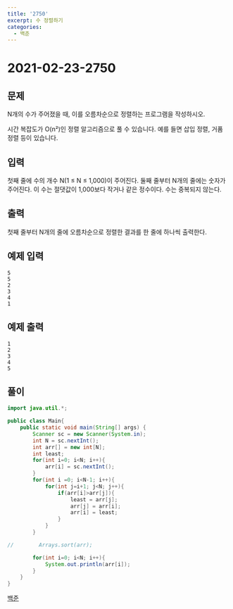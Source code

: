 ```yaml
---
title: '2750'
excerpt: 수 정렬하기
categories:
  - 백준
---
```


# 2021-02-23-2750

## 문제

N개의 수가 주어졌을 때, 이를 오름차순으로 정렬하는 프로그램을 작성하시오.

시간 복잡도가 O\(n²\)인 정렬 알고리즘으로 풀 수 있습니다. 예를 들면 삽입 정렬, 거품 정렬 등이 있습니다.

## 입력

첫째 줄에 수의 개수 N\(1 ≤ N ≤ 1,000\)이 주어진다. 둘째 줄부터 N개의 줄에는 숫자가 주어진다. 이 수는 절댓값이 1,000보다 작거나 같은 정수이다. 수는 중복되지 않는다.

## 출력

첫째 줄부터 N개의 줄에 오름차순으로 정렬한 결과를 한 줄에 하나씩 출력한다.

## 예제 입력

```text
5
5
2
3
4
1
```

## 예제 출력

```text
1
2
3
4
5
```

## 풀이

```java
import java.util.*;

public class Main{
    public static void main(String[] args) {
        Scanner sc = new Scanner(System.in);
        int N = sc.nextInt();
        int arr[] = new int[N];
        int least;
        for(int i=0; i<N; i++){
            arr[i] = sc.nextInt();
        }
        for(int i =0; i<N-1; i++){
            for(int j=i+1; j<N; j++){
                if(arr[i]>arr[j]){
                    least = arr[j];
                    arr[j] = arr[i];
                    arr[i] = least;
                }
            }
        }

//        Arrays.sort(arr);

        for(int i=0; i<N; i++){
            System.out.println(arr[i]);
        }
    }
}
```

[백준](https://www.acmicpc.net/problem/2750)

